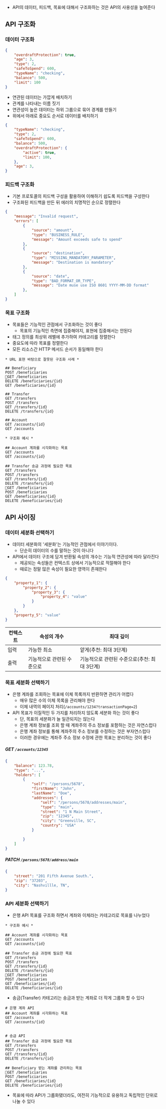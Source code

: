- API의 데이터, 피드백, 목표에 대해서 구조화하는 것은 API의 사용성을 높여준다

## API 구조화
### 데이터 구조화
```JSON
{
	"overdraftProtection": true,
	"age": 3,
	"type": 2,
	"safeToSpend": 600,
	"typeName": "checking",
	"balance": 500,
	"limit": 100
}
```

- 연관된 데이터는 가깝게 배치하기
- 관계를 나타내는 이름 짓기
- 연관성이 높은 데이터는 하위 그룹으로 묶어 경계를 만들기
- 위에서 아래로 중요도 순서로 데이터를 배치하기

```JSON
{
	"typeName": "checking",
	"type": 2,
	"safeToSpend": 600,
	"balance": 500,
	"overdraftProtection": {
		"active": true,
		"limit": 100,
	},
	"age": 3,
}
```

### 피드백 구조화
- 기본 프로토콜의 피드백 구성을 활용하여 이해하기 쉽도록 피드백을 구성한다
- 구조화된 피드백을 만든 뒤 에러의 치명적인 순으로 정렬한다

```JSON
{
	"message": "Invalid request",
	"errors": [
		{
			"source": "amount",
			"type": "BUSINESS_RULE",
			"message": "Amount exceeds safe to spend"
		},
		{
			"source": "destination",
			"type": "MISSING_MANDATORY_PARAMETER",
			"message": "Destination is mandatory"
		},
		{
			"source": "date",
			"type": "BAD_FORMAT_OR_TYPE",
			"message": "Date muse use ISO 8601 YYYY-MM-DD format"
		},
	]
}
```

### 목표 구조화
- 목표들은 기능적인 관점에서 구조화하는 것이 좋다
	- 목표의 기능적인 측면에 집중해야지, 표현에 집중해서는 안된다
- 태그 정의를 최상위 레벨에 추가하여 카테고리를 정렬한다
- 중요도에 따라 목표를 정렬한다
- 모든 리소스간 HTTP 메서드 순서가 동일해야 한다

```text 
* URL 표현 바탕으로 잘못된 구조화 사례 *

## Beneficiary
POST /beneficiaries
GET /beneficiaries
DELETE /beneficiaries/{id}
GET /beneficiaries/{id}

## Transfer
GET /transfers
POST /transfers
GET /transfers/{id}
DELETE /transfers/{id}

## Account
GET /accounts/{id}
GET /accounts
```


```text 
* 구조화 예시 *

## Account 계좌를 시각화하는 목표
GET /accounts
GET /accounts/{id}

## Transfer 송금 과정에 필요한 목표
GET /transfers
POST /transfers
GET /transfers/{id}
DELETE /transfers/{id}
GET /beneficiaries
POST /beneficiaries
GET /beneficiaries/{id}
DELETE /beneficiaries/{id}
```


## API 사이징
### 데이터 세분화 선택하기
- 데이터 세분화의 '세분화'는 기능적인 관점에서 이야기이다.
	- 단순히 데이터의 수를 말하는 것이 아니다
- API에서 데이터 구조에 담겨 반환될 속성의 개수는 기능적 연관성에 따라 달라진다
	- 제공되는 속성들은 컨텍스트 상에서 기능적으로 적절해야 한다
	- 때로는 정말 많은 속성이 필요한 영역이 존재한다

```JSON
{
	"property_1": {
		"property_2": {
			"property_3": {
				"property_4": "value"
			}
		}
	},
	"property_5": "value"
}
```

| 컨텍스트 | 속성의 개수                | 최대 깊이                                    |
| -------- | -------------------------- | -------------------------------------------- |
| 입력     | 가능한 최소                | 얕게(추천: 최대 3단계)                       |
| 출력     | 기능적으로 관련된 수준으로 | 기능적으로 관련된 수준으로(추천: 최대 3단계) |

### 목표 세분화 선택하기
- 은행 계좌를 조회하는 목표에 이체 목록까지 반환하면 관리가 어렵다
	- 매우 많은 수의 이체 목록을 관리해야 한다
	- 이체 내역의 페이지 처리(`/accounts/1234?transactionPage=2`)
- API 목표가 이질적인 두 가지를 처리하지 않도록 세분화 하는 것이 좋다
	- 단, 목표의 세분화가 늘 일관되지는 않는다
	- 은행 계좌 정보를 조회 할 때 계좌주의 주소 정보를 포함하는 것은 자연스럽다
	- 은행 계좌 정보를 통해 계좌주의 주소 정보를 수정하는 것은 부자연스럽다
	- 이러한 경우에는 계좌주 주소 정보 수정에 관한 목표는 분리하는 것이 좋다

##### GET `/accounts/12345`
```JSON
{
	"balance": 123.78,
	"type": "...",
	"holders": [
		{
			"self": "/persons/5678",
			"firstName": "John",
			"lastName": "Doe",
			"addresses": {
				"self": "/persons/5678/addresses/main",
				"type": "main",
				"street": "1 N Main Street",
				"zip": "12345",
				"city": "Greenville, SC",
				"country": "USA"
			}
		
		}
	]
}
```

##### PATCH `/persons/5678/address/main`

```JSON
{
	"street": "201 Fifth Avenue South.",
	"zip": "37203",
	"city": "Nashvillle, TN",
}
```

### API 세분화 선택하기
- 은행 API 목표를 구조화 하면서 계좌와 이체라는 카테고리로 목표를 나누었다

```text 
* 구조화 예시 *

## Account 계좌를 시각화하는 목표
GET /accounts
GET /accounts/{id}

## Transfer 송금 과정에 필요한 목표
GET /transfers
POST /transfers
GET /transfers/{id}
DELETE /transfers/{id}
GET /beneficiaries
POST /beneficiaries
GET /beneficiaries/{id}
DELETE /beneficiaries/{id}
```

- 송금(Transfer) 카테고리는 송금과 받는 계좌로 더 작게 그룹화 할 수 있다
```text 
# 은행 계좌 API
## Account 계좌를 시각화하는 목표
GET /accounts
GET /accounts/{id}


# 송금 API
## Transfer 송금 과정에 필요한 목표
GET /transfers
POST /transfers
GET /transfers/{id}
DELETE /transfers/{id}

## Beneficiary 받는 계좌를 관리하는 목표
GET /beneficiaries
POST /beneficiaries
GET /beneficiaries/{id}
DELETE /beneficiaries/{id}
```

- 목표에 따라 API가 그룹화됐더라도, 여전히 기능적으로 유용하고 독립적인 단위로 나눌 수 있다
